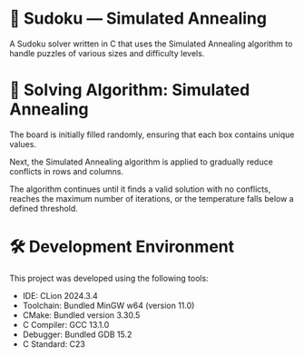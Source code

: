 # 🧩 Sudoku — Simulated Annealing
A Sudoku solver written in C that uses the Simulated Annealing algorithm to handle puzzles of various sizes and difficulty levels.

# 🧠 Solving Algorithm: Simulated Annealing
The board is initially filled randomly, ensuring that each box contains unique values.

Next, the Simulated Annealing algorithm is applied to gradually reduce conflicts in rows and columns.

The algorithm continues until it finds a valid solution with no conflicts, reaches the maximum number of iterations, or the temperature falls below a defined threshold.

# 🛠️ Development Environment
This project was developed using the following tools:
- IDE: CLion 2024.3.4
- Toolchain: Bundled MinGW w64 (version 11.0)
- CMake: Bundled version 3.30.5
- C Compiler: GCC 13.1.0
- Debugger: Bundled GDB 15.2
- C Standard: C23
